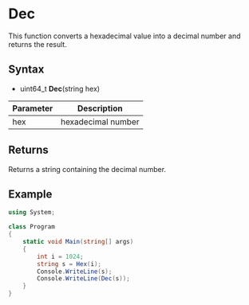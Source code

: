 # Dec

This function converts a hexadecimal value into a decimal number and returns the result.

## Syntax

- uint64_t **Dec**(string hex)

| Parameter | Description |
| --- | --- |
| hex | hexadecimal number |

## Returns

Returns a string containing the decimal number.

## Example

```csharp
using System;

class Program
{
    static void Main(string[] args)
    {
        int i = 1024;
        string s = Hex(i);
        Console.WriteLine(s);
        Console.WriteLine(Dec(s));
    }
}
```